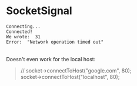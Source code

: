 # SocketSignal
 
```console
Connecting...
Connected!
We wrote:  31
Error:  "Network operation timed out"
```  
<br>
Doesn't even work for the local host:

> //    socket->connectToHost("google.com", 80);<br>
> socket->connectToHost("localhost", 80);<br>
